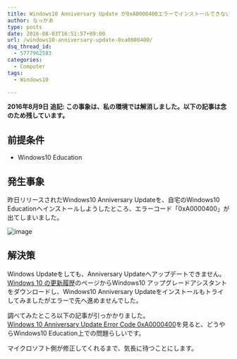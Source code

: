 ```yaml
---
title: Windows10 Anniversary Update が0xA0000400エラーでインストールできない
author: なっかあ
type: posts
date: 2016-08-03T16:51:57+09:00
url: /windows10-anniversary-update-0xa0000400/
dsq_thread_id:
  - 5777962583
categories:
  - Computer
tags:
  - Windows10

---
```


**2016年8月9日 追記: この事象は、私の環境では解消しました。以下の記事は念のため残しています。**

## 前提条件

* Windows10 Education

## 発生事象

昨日リリースされたWindows10 Anniversary Updateを、自宅のWindows10 Educationへインストールしようしたところ、エラーコード「0xA0000400」が出てしまいました。

![image](/img/wp/win10-error-0xA0000400.png)

## 解決策
  
Windows Updateをしても、Anniversary Updateへアップデートできません。  
[Windows 10 の更新履歴](https://support.microsoft.com/ja-jp/help/12387/windows-10-update-history?ocid=update_setting_client)のページからWindows10 アップグレードアシスタントをダウンロードし、Windows10 Anniversary Updateをインストールもトライしてみましたがエラーで先へ進めませんでした。
  
調べてみたところ以下の記事が引っかかりました。  
[Windows 10 Anniversary Update Error Code 0xA0000400](http://answers.microsoft.com/en-us/windows/forum/windows_10-windows_install/windows-10-anniversary-update-error-code/70d02245-59b5-466e-9187-4131bc559150)を見ると、どうやらWindows10 Education上での問題らしいです。
  
マイクロソフト側が修正してくれるまで、気長に待つことにします。
